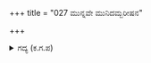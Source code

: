 +++
title = "027 ಮುನ್ನವೇ ಮುನಿದಮ್ಬರೀಷನ"

+++

<details><summary>ಗದ್ಯ (ಕ.ಗ.ಪ) </summary>

27. ಹಿಂದೆ , ದೂರ್ವಾಸನ ಮುನಿಸಿನಿಂದ ರುದ್ರನೇತ್ರಾಗ್ನಿ ಅಂಬರೀಷನನ್ನು ಬೆನ್ನಟ್ಟಲು, ಅದರಿಂದ ಅವನು ಕಂಗೆಟ್ಟು ಕೃಷ್ಣ, ಹರಿ, ಶೇಷಶಾಯಿ ರಕ್ಷಿಸು, ನೀನೇ ಗತಿ ಎಂದು ಕೂಗಿ ಕರೆದನು.
</details>
